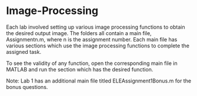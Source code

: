 # Image-Processing
Each lab involved setting up various image processing functions to obtain the desired output image. The folders all contain a main file, Assignmentn.m, where n is the assignment number. Each main file has various sections which use the image processing functions to complete the assigned task.

To see the validity of any function, open the corresponding main file in MATLAB and run the section which has the desired function.

Note: Lab 1 has an additional main file titled ELEAssignment1Bonus.m for the bonus questions. 
